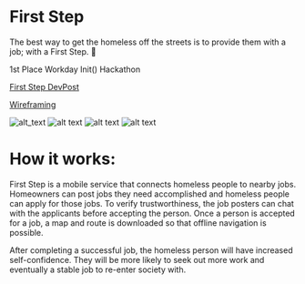# First Step
The best way to get the homeless off the streets is to provide them with a job; with a First Step. 💼

1st Place Workday Init() Hackathon

[First Step DevPost](https://devpost.com/software/first-step-ri76bo)

[Wireframing](https://projects.invisionapp.com/share/GMP1WAK5WDZ#/screens)

![alt_text](https://github.com/cwllau/hobjob_yay/blob/listview_button/menu_screenshot.PNG)
![alt text](https://github.com/cwllau/hobjob_yay/blob/listview_button/job_postings.png)
![alt text](https://github.com/cwllau/hobjob_yay/blob/listview_button/maps_screenshot.png)
![alt text](https://github.com/cwllau/hobjob_yay/blob/listview_button/dashboard.png)



# How it works:
First Step is a mobile service that connects homeless people to nearby jobs. Homeowners can post jobs they need accomplished and homeless people can apply for those jobs. To verify trustworthiness, the job posters can chat with the applicants before accepting the person. Once a person is accepted for a job, a map and route is downloaded so that offline navigation is possible.

After completing a successful job, the homeless person will have increased self-confidence. They will be more likely to seek out more work and eventually a stable job to re-enter society with. 
